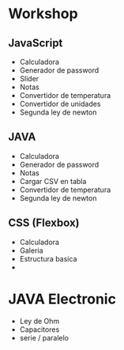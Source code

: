 # Workshop 

## JavaScript

- Calculadora
- Generador de password
- Slider
- Notas
- Convertidor de temperatura
- Convertidor de unidades 
- Segunda ley de newton

## JAVA

- Calculadora
- Generador de password
- Notas 
- Cargar CSV en tabla
- Convertidor de temperatura
- Segunda ley de newton


## CSS (Flexbox)

- Calculadora
- Galeria
- Estructura basica 
- 

# JAVA Electronic

- Ley de Ohm
- Capacitores
- serie / paralelo
